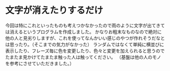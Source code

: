 # 文字が消えたりするだけ

今回は特にこれといったものも考えつかなかったので雨のように文字が出てきては消えるというプログラムを作成しました。
かなりお粗末なものなので絶対に他の人と見劣りしますが、これを使ってなんかいい感じのやつが作れそうだなとは思ったり。（そこまでの気力がなかった）
ランダムではなくて単純に横並びに表示したり、フレーズ毎に色を変更したり、色々と変更を加えられると思うのでたまたま見かけてたまたま触った人は触ってください。
（基盤は他の人のモノを参考にさせていただきました。）
